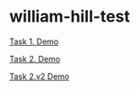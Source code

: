 # william-hill-test

[Task 1. Demo](https://goo.gl/rZwPTJ)

[Task 2. Demo](https://goo.gl/rDQlXW)

[Task 2.v2 Demo](https://goo.gl/t8oiqq)
